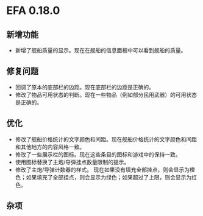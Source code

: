 # EFA 0.18.0

## 新增功能

- 新增了舰船质量的显示。现在在舰船的信息面板中可以看到舰船的质量。

## 修复问题

- 回调了原本的底部栏的边距。现在底部栏的边距是正确的。
- 修改了物品可用状态的判断。现在一些物品（例如部分民用武器）的可用状态是正确的。

## 优化

- 修改了舰船价格统计的文字颜色和间距。现在舰船价格统计的文字颜色和间距和其他地方的内容风格一致。
- 修改了一些展示栏的图标。现在这些条目的图标和游戏中的保持一致。
- 使用图标替换了主炮/导弹挂点数量限制的提示。
- 修改了主炮/导弹计数器的样式。
  现在如果没有填充全部挂点，则会显示为橙色；如果填充了全部挂点，则会显示为绿色；如果超过了上限，则会显示为红色。

## 杂项
